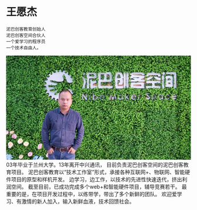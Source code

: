 # 王愿杰
    泥巴创客教育创始人
    泥巴创客空间合伙人
    一个爱学习的程序员
    一个技术自由人。
![](img/wyj.jpg)
03年毕业于兰州大学。13年离开中兴通讯，
目前负责泥巴创客空间的泥巴创客教育项目。
泥巴创客教育以“技术工作室”形式，承接各种互联网+、物联网、智能硬件项目的原型和样机开发。
边学习，边工作，以技术的先进性快速迭代，挤出利润空间。
截至目前，已成功完成多个web+和智能硬件项目，辅导竞赛若干。
最重要的是，在项目开发过程中，以练带学，带出了多个新鲜的团队。
欢迎爱学习、有激情的新人加入，输入新鲜血液，技术回馈社会。
